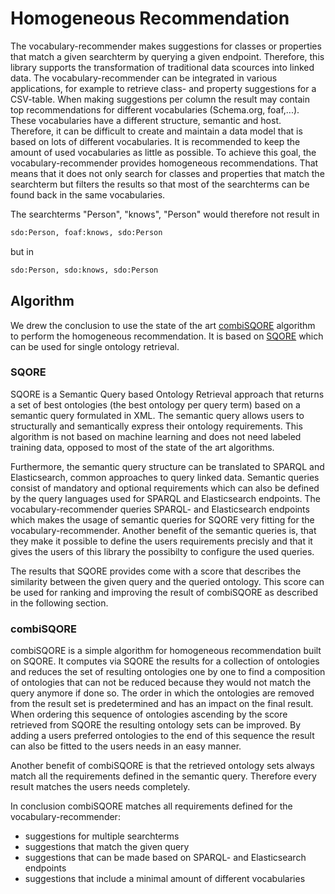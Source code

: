 # Homogeneous Recommendation

The vocabulary-recommender makes suggestions for classes or properties that match a given searchterm by querying a given endpoint. Therefore, this library supports the transformation of traditional data scources into linked data. The vocabulary-recommender can be integrated in various applications, for example to retrieve class- and property suggestions for a CSV-table. When making suggestions per column the result may contain top recommendations for different vocabularies (Schema.org, foaf,...). These vocabularies have a different structure, semantic and host. Therefore, it can be difficult to create and maintain a data model that is based on lots of different vocabularies. It is recommended to keep the amount of used vocabularies as little as possible. To achieve this goal, the vocabulary-recommender provides homogeneous recommendations. That means that it does not only search for classes and properties that match the searchterm but filters the results so that most of the searchterms can be found back in the same vocabularies. 

The searchterms "Person", "knows", "Person" would therefore not result in
```rdf
sdo:Person, foaf:knows, sdo:Person
```
but in 
```rdf
sdo:Person, sdo:knows, sdo:Person
```

## Algorithm

We drew the conclusion to use the state of the art [combiSQORE](https://scholar.google.com/scholar?hl=en&as_sdt=0%2C5&q=combiSQORE%3A+An+Ontology+Combination+Algorithm&btnG=) algorithm to perform the homogeneous recommendation. It is based on [SQORE](https://scholar.google.com/scholar?hl=en&as_sdt=0%2C5&q=A+Framework+for+Semantic+Query+based+Ontology+Retrieval&btnG=) which can be used for single ontology retrieval. 

### SQORE

SQORE is a Semantic Query based Ontology Retrieval approach that returns a set of best ontologies (the best ontology per query term) based on a semantic query formulated in XML. The semantic query allows users to structurally and semantically express their ontology requirements. This algorithm is not based on machine learning and does not need labeled training data, opposed to most of the state of the art algorithms. 

Furthermore, the semantic query structure can be translated to SPARQL and Elasticsearch, common approaches to query linked data. Semantic queries consist of mandatory and optional requirements which can also be defined by the query languages used for SPARQL and Elasticsearch endpoints. The vocabulary-recommender queries SPARQL- and Elasticsearch endpoints which makes the usage of semantic queries for SQORE very fitting for the vocabulary-recommender. Another benefit of the semantic queries is, that they make it possible to define the users requirements precisly and that it gives the users of this library the possibilty to configure the used queries.

The results that SQORE provides come with a score that describes the similarity between the given query and the queried ontology. This score can be used for ranking and improving the result of combiSQORE as described in the following section.

### combiSQORE

combiSQORE is a simple algorithm for homogeneous recommendation built on SQORE. It computes via SQORE the results for a collection of ontologies and reduces the set of resulting ontologies one by one to find a composition of ontologies that can not be reduced because they would not match the query anymore if done so. The order in which the ontologies are removed from the result set is predetermined and has an impact on the final result. When ordering this sequence of ontologies ascending by the score retrieved from SQORE the resulting ontology sets can be improved. By adding a users preferred ontologies to the end of this sequence the result can also be fitted to the users needs in an easy manner.

Another benefit of combiSQORE is that the retrieved ontology sets always match all the requirements defined in the semantic query. Therefore every result matches the users needs completely. 

In conclusion combiSQORE matches all requirements defined for the vocabulary-recommender:
- suggestions for multiple searchterms
- suggestions that match the given query
- suggestions that can be made based on SPARQL- and Elasticsearch endpoints
- suggestions that include a minimal amount of different vocabularies
